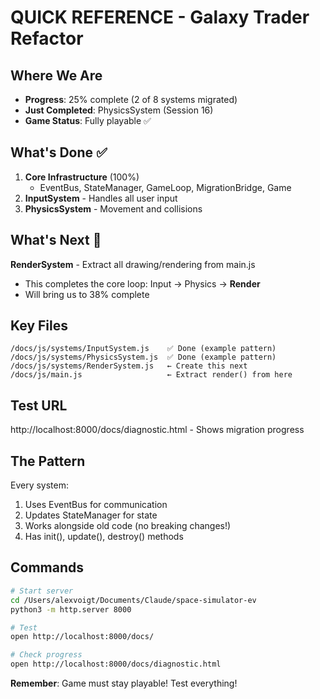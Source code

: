 # QUICK REFERENCE - Galaxy Trader Refactor

## Where We Are
- **Progress**: 25% complete (2 of 8 systems migrated)
- **Just Completed**: PhysicsSystem (Session 16)
- **Game Status**: Fully playable ✅

## What's Done ✅
1. **Core Infrastructure** (100%)
   - EventBus, StateManager, GameLoop, MigrationBridge, Game
2. **InputSystem** - Handles all user input
3. **PhysicsSystem** - Movement and collisions

## What's Next 🎯
**RenderSystem** - Extract all drawing/rendering from main.js
- This completes the core loop: Input → Physics → **Render**
- Will bring us to 38% complete

## Key Files
```
/docs/js/systems/InputSystem.js    ✅ Done (example pattern)
/docs/js/systems/PhysicsSystem.js  ✅ Done (example pattern)
/docs/js/systems/RenderSystem.js   ← Create this next
/docs/js/main.js                   ← Extract render() from here
```

## Test URL
http://localhost:8000/docs/diagnostic.html - Shows migration progress

## The Pattern
Every system:
1. Uses EventBus for communication
2. Updates StateManager for state
3. Works alongside old code (no breaking changes!)
4. Has init(), update(), destroy() methods

## Commands
```bash
# Start server
cd /Users/alexvoigt/Documents/Claude/space-simulator-ev
python3 -m http.server 8000

# Test
open http://localhost:8000/docs/

# Check progress  
open http://localhost:8000/docs/diagnostic.html
```

**Remember**: Game must stay playable! Test everything!